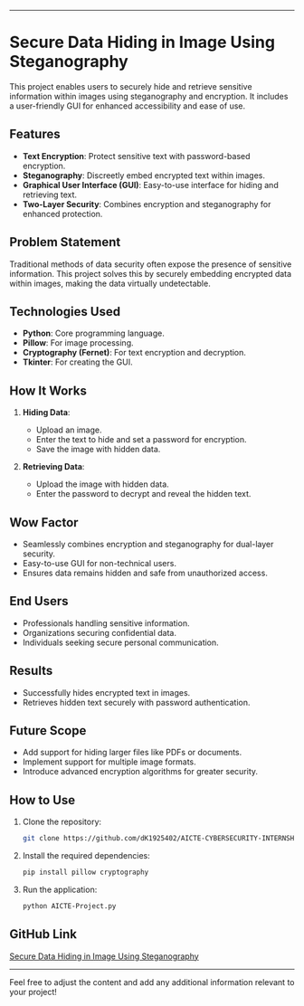 
---

# Secure Data Hiding in Image Using Steganography  

This project enables users to securely hide and retrieve sensitive information within images using steganography and encryption. It includes a user-friendly GUI for enhanced accessibility and ease of use.

## Features  
- **Text Encryption**: Protect sensitive text with password-based encryption.  
- **Steganography**: Discreetly embed encrypted text within images.  
- **Graphical User Interface (GUI)**: Easy-to-use interface for hiding and retrieving text.  
- **Two-Layer Security**: Combines encryption and steganography for enhanced protection.

## Problem Statement  
Traditional methods of data security often expose the presence of sensitive information. This project solves this by securely embedding encrypted data within images, making the data virtually undetectable.  

## Technologies Used  
- **Python**: Core programming language.  
- **Pillow**: For image processing.  
- **Cryptography (Fernet)**: For text encryption and decryption.  
- **Tkinter**: For creating the GUI.  

## How It Works  
1. **Hiding Data**:  
   - Upload an image.  
   - Enter the text to hide and set a password for encryption.  
   - Save the image with hidden data.  

2. **Retrieving Data**:  
   - Upload the image with hidden data.  
   - Enter the password to decrypt and reveal the hidden text.  

## Wow Factor  
- Seamlessly combines encryption and steganography for dual-layer security.  
- Easy-to-use GUI for non-technical users.  
- Ensures data remains hidden and safe from unauthorized access.  

## End Users  
- Professionals handling sensitive information.  
- Organizations securing confidential data.  
- Individuals seeking secure personal communication.  

## Results  
- Successfully hides encrypted text in images.  
- Retrieves hidden text securely with password authentication.  

## Future Scope  
- Add support for hiding larger files like PDFs or documents.  
- Implement support for multiple image formats.  
- Introduce advanced encryption algorithms for greater security.  

## How to Use  
1. Clone the repository:  
   ```bash
   git clone https://github.com/dK1925402/AICTE-CYBERSECURITY-INTERNSHIP-PROJECT.git
   ```
2. Install the required dependencies:  
   ```bash
   pip install pillow cryptography
   ```
3. Run the application:  
   ```bash
   python AICTE-Project.py
   ```

## GitHub Link  
[Secure Data Hiding in Image Using Steganography](https://github.com/dK1925402/AICTE-CYBERSECURITY-INTERNSHIP-PROJECT.git)  

--- 

Feel free to adjust the content and add any additional information relevant to your project!
